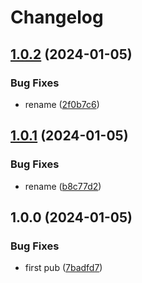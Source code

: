 # Changelog

## [1.0.2](https://github.com/lc-cn/ts-disc-bot/compare/v1.0.1...v1.0.2) (2024-01-05)


### Bug Fixes

* rename ([2f0b7c6](https://github.com/lc-cn/ts-disc-bot/commit/2f0b7c69cae5fc01a05a1542923ce5dd5d925439))

## [1.0.1](https://github.com/lc-cn/disc-bot/compare/v1.0.0...v1.0.1) (2024-01-05)


### Bug Fixes

* rename ([b8c77d2](https://github.com/lc-cn/disc-bot/commit/b8c77d2dc28c0df888fc11d996aca4cd5cab715c))

## 1.0.0 (2024-01-05)


### Bug Fixes

* first pub ([7badfd7](https://github.com/lc-cn/ts-discord-bot/commit/7badfd70cf88f7b66f7da5def99fb816cdf877ce))

